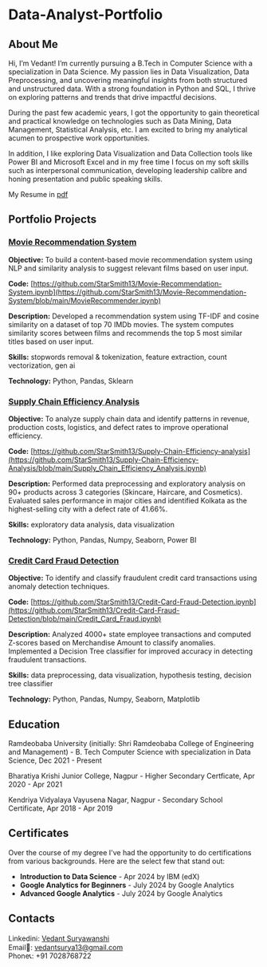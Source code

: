 # Data-Analyst-Portfolio
## About Me
Hi, I’m Vedant! I’m currently pursuing a B.Tech in Computer Science with a specialization in Data Science. My passion lies in Data Visualization, Data Preprocessing, and uncovering meaningful insights from both structured and unstructured data. With a strong foundation in Python and SQL, I thrive on exploring patterns and trends that drive impactful decisions.

During the past few academic years, I got the opportunity to gain theoretical and practical knowledge on technologies such as Data Mining, Data Management, Statistical Analysis, etc. I am excited to bring my analytical acumen to prospective work opportunities.

In addition, I like exploring Data Visualization and Data Collection tools like Power BI and Microsoft Excel and in my free time I focus on my soft skills such as interpersonal communication, developing leadership calibre and honing presentation and public speaking skills.

My Resume in [pdf](https://github.com/StarSmith13/Data-Analyst-Portfolio/blob/main/Vedant%20Suryawanshi.pdf)

## Portfolio Projects
### <ins>Movie Recommendation System</ins>
**Objective:** To build a content-based movie recommendation system using NLP and similarity analysis to suggest relevant films based on user input.

**Code:** [https://github.com/StarSmith13/Movie-Recommendation-System.ipynb](https://github.com/StarSmith13/Movie-Recommendation-System/blob/main/MovieRecommender.ipynb)

**Description:** Developed a recommendation system using TF-IDF and cosine similarity on a dataset of top 70 IMDb movies. The system computes similarity scores between films and recommends the top 5 most similar titles based on user input.

**Skills:** stopwords removal & tokenization, feature extraction, count vectorization, gen ai

**Technology:** Python, Pandas, Sklearn

### <ins>Supply Chain Efficiency Analysis</ins>
**Objective:** To analyze supply chain data and identify patterns in revenue, production costs, logistics, and defect rates to improve operational efficiency.

**Code:** [https://github.com/StarSmith13/Supply-Chain-Efficiency-analysis](https://github.com/StarSmith13/Supply-Chain-Efficiency-Analysis/blob/main/Supply_Chain_Efficiency_Analysis.ipynb)

**Description:** Performed data preprocessing and exploratory analysis on 90+ products across 3 categories (Skincare, Haircare, and Cosmetics). Evaluated sales performance in major cities and identified Kolkata as the highest-selling city with a defect rate of 41.66%.

**Skills:** exploratory data analysis, data visualization

**Technology:** Python, Pandas, Numpy, Seaborn, Power BI

### <ins>Credit Card Fraud Detection</ins>
**Objective:** To identify and classify fraudulent credit card transactions using anomaly detection techniques.

**Code:** [https://github.com/StarSmith13/Credit-Card-Fraud-Detection.ipynb](https://github.com/StarSmith13/Credit-Card-Fraud-Detection/blob/main/Credit_Card_Fraud.ipynb)

**Description:** Analyzed 4000+ state employee transactions and computed Z-scores based on Merchandise Amount to classify anomalies. Implemented a Decision Tree classifier for improved accuracy in detecting fraudulent transactions.

**Skills:** data preprocessing, data visualization, hypothesis testing, decision tree classifier

**Technology:** Python, Pandas, Numpy, Seaborn, Matplotlib

## Education
Ramdeobaba University (initially: Shri Ramdeobaba College of Engineering and Management) - B. Tech Computer Science with specialization in Data Science, Dec 2021 - Present

Bharatiya Krishi Junior College, Nagpur - Higher Secondary Certficate, Apr 2020 - Apr 2021

Kendriya Vidyalaya Vayusena Nagar, Nagpur - Secondary School Certificate, Apr 2018 - Apr 2019

## Certificates
Over the course of my degree I've had the opportunity to do certifications from various backgrounds. Here are the select few that stand out:
* **Introduction to Data Science** - Apr 2024 by IBM (edX)
* **Google Analytics for Beginners** - July 2024 by Google Analytics
* **Advanced Google Analytics** - July 2024 by Google Analytics

## Contacts
Linkedinℹ️: [Vedant Suryawanshi](https://www.linkedin.com/in/vedant-suryawanshi-216114268/)\
Email📧: vedantsurya13@gmail.com\
Phone📞: +91 7028768722


 
